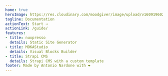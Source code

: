 ```yaml
---
home: true
heroImage: https://res.cloudinary.com/moodgiver/image/upload/v1609196023/layers_big_cc995d26d2.png
tagline: Documentation
actionText: Start →
actionLink: /guide/
features:
- title: nuxpresso
  details: Static Site Generator
- title: MOKAStudio
  details: Visual Blocks Builder
- title: Strapi CMS
  details: Strapi CMS with a custom template
footer: Made by Antonio Nardone with ❤️
---
```

